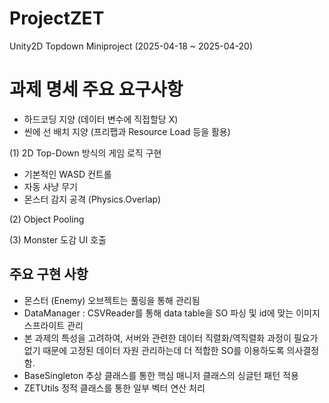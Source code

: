 # ProjectZET
 Unity2D Topdown Miniproject (2025-04-18 ~ 2025-04-20)

# 과제 명세 주요 요구사항
- 하드코딩 지양 (데이터 변수에 직접할당 X)
- 씬에 선 배치 지양 (프리팹과 Resource Load 등을 활용)

(1) 2D Top-Down 방식의 게임 로직 구현
- 기본적인 WASD 컨트롤
- 자동 사냥 무기
- 몬스터 감지 공격 (Physics.Overlap)

(2) Object Pooling

(3) Monster 도감 UI 호출

## 주요 구현 사항

- 몬스터 (Enemy) 오브젝트는 풀링을 통해 관리됨
- DataManager : CSVReader를 통해 data table을 SO 파싱 및 id에 맞는 이미지 스프라이트 관리
- 본 과제의 특성을 고려하여, 서버와 관련한 데이터 직렬화/역직렬화 과정이 필요가 없기 때문에 고정된 데이터 자원 관리하는데 더 적합한 SO를 이용하도록 의사결정함.
- BaseSingleton 추상 클래스를 통한 핵심 매니저 클래스의 싱글턴 패턴 적용
- ZETUtils 정적 클래스를 통한 일부 벡터 연산 처리